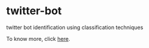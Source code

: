 # twitter-bot
twitter bot identification using classification techniques

To know more, click [here](https://medium.com/@gtcms1/twitter-bot-identification-61f2976e4a7e).
